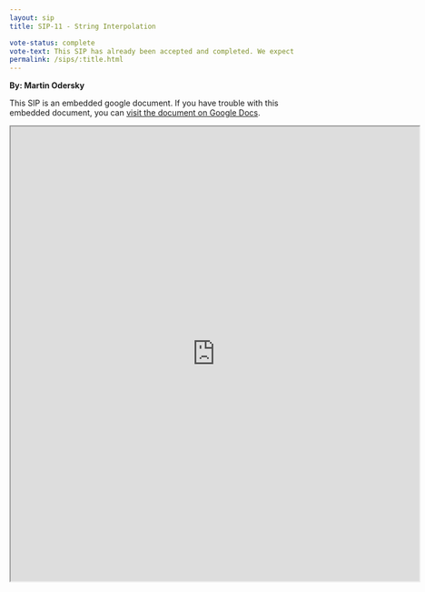 ```yaml
---
layout: sip
title: SIP-11 - String Interpolation

vote-status: complete
vote-text: This SIP has already been accepted and completed. We expect a SIP for 2.11 that will allow the desugared form of interpolated strings in the pattern matcher to become valid syntax. This SIP only allows the sugared interpolated strings to work.
permalink: /sips/:title.html
---
```


**By: Martin Odersky**

This SIP is an embedded google document. If you have trouble with this embedded document, you can [visit the
document on Google Docs](https://docs.google.com/document/d/1NdxNxZYodPA-c4MLr33KzwzKFkzm9iW9POexT9PkJsU/edit?hl=en_US).

<iframe
  src="https://docs.google.com/document/d/1NdxNxZYodPA-c4MLr33KzwzKFkzm9iW9POexT9PkJsU/edit?hl=en_US"
  style="width:720px;height:800px;"> </iframe>

